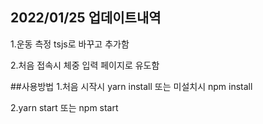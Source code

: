 
## 2022/01/25 업데이트내역
1.운동 측정 tsjs로 바꾸고 추가함

2.처음 접속시 체중 입력 페이지로 유도함


##사용방법
1.처음 시작시 yarn install 또는 미설치시 npm install

2.yarn start 또는 npm start